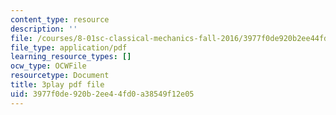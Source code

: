 ```yaml
---
content_type: resource
description: ''
file: /courses/8-01sc-classical-mechanics-fall-2016/3977f0de920b2ee44fd0a38549f12e05_ayIgWaBE0aw.pdf
file_type: application/pdf
learning_resource_types: []
ocw_type: OCWFile
resourcetype: Document
title: 3play pdf file
uid: 3977f0de-920b-2ee4-4fd0-a38549f12e05
---
```

